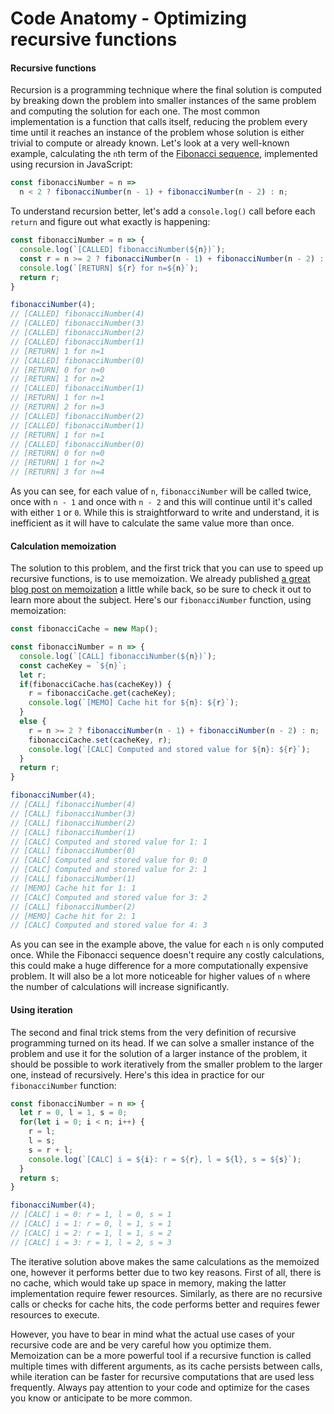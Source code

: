 # Code Anatomy - Optimizing recursive functions

#### Recursive functions

Recursion is a programming technique where the final solution is computed by breaking down the problem into smaller instances of the same problem and computing the solution for each one. The most common implementation is a function that calls itself, reducing the problem every time until it reaches an instance of the problem whose solution is either trivial to compute or already known. Let's look at a very well-known example, calculating the `n`th term of the [Fibonacci sequence](https://en.wikipedia.org/wiki/Fibonacci\_number), implemented using recursion in JavaScript:

```js
const fibonacciNumber = n =>
  n < 2 ? fibonacciNumber(n - 1) + fibonacciNumber(n - 2) : n;
```

To understand recursion better, let's add a `console.log()` call before each `return` and figure out what exactly is happening:

```js
const fibonacciNumber = n => {
  console.log(`[CALLED] fibonacciNumber(${n})`);
  const r = n >= 2 ? fibonacciNumber(n - 1) + fibonacciNumber(n - 2) : n;
  console.log(`[RETURN] ${r} for n=${n}`);
  return r;
}

fibonacciNumber(4);
// [CALLED] fibonacciNumber(4)
// [CALLED] fibonacciNumber(3)
// [CALLED] fibonacciNumber(2)
// [CALLED] fibonacciNumber(1)
// [RETURN] 1 for n=1
// [CALLED] fibonacciNumber(0)
// [RETURN] 0 for n=0
// [RETURN] 1 for n=2
// [CALLED] fibonacciNumber(1)
// [RETURN] 1 for n=1
// [RETURN] 2 for n=3
// [CALLED] fibonacciNumber(2)
// [CALLED] fibonacciNumber(1)
// [RETURN] 1 for n=1
// [CALLED] fibonacciNumber(0)
// [RETURN] 0 for n=0
// [RETURN] 1 for n=2
// [RETURN] 3 for n=4
```

As you can see, for each value of `n`, `fibonacciNumber` will be called twice, once with `n - 1` and once with `n - 2` and this will continue until it's called with either `1` or `0`. While this is straightforward to write and understand, it is inefficient as it will have to calculate the same value more than once.

#### Calculation memoization

The solution to this problem, and the first trick that you can use to speed up recursive functions, is to use memoization. We already published [a great blog post on memoization](https://github.com/mindulle/Documents/blob/main/js/s/memoization/README.md) a little while back, so be sure to check it out to learn more about the subject. Here's our `fibonacciNumber` function, using memoization:

```js
const fibonacciCache = new Map();

const fibonacciNumber = n => {
  console.log(`[CALL] fibonacciNumber(${n})`);
  const cacheKey = `${n}`;
  let r;
  if(fibonacciCache.has(cacheKey)) {
    r = fibonacciCache.get(cacheKey);
    console.log(`[MEMO] Cache hit for ${n}: ${r}`);
  }
  else {
    r = n >= 2 ? fibonacciNumber(n - 1) + fibonacciNumber(n - 2) : n;
    fibonacciCache.set(cacheKey, r);
    console.log(`[CALC] Computed and stored value for ${n}: ${r}`);
  }
  return r;
}

fibonacciNumber(4);
// [CALL] fibonacciNumber(4)
// [CALL] fibonacciNumber(3)
// [CALL] fibonacciNumber(2)
// [CALL] fibonacciNumber(1)
// [CALC] Computed and stored value for 1: 1
// [CALL] fibonacciNumber(0)
// [CALC] Computed and stored value for 0: 0
// [CALC] Computed and stored value for 2: 1
// [CALL] fibonacciNumber(1)
// [MEMO] Cache hit for 1: 1
// [CALC] Computed and stored value for 3: 2
// [CALL] fibonacciNumber(2)
// [MEMO] Cache hit for 2: 1
// [CALC] Computed and stored value for 4: 3
```

As you can see in the example above, the value for each `n` is only computed once. While the Fibonacci sequence doesn't require any costly calculations, this could make a huge difference for a more computationally expensive problem. It will also be a lot more noticeable for higher values of `n` where the number of calculations will increase significantly.

#### Using iteration

The second and final trick stems from the very definition of recursive programming turned on its head. If we can solve a smaller instance of the problem and use it for the solution of a larger instance of the problem, it should be possible to work iteratively from the smaller problem to the larger one, instead of recursively. Here's this idea in practice for our `fibonacciNumber` function:

```js
const fibonacciNumber = n => {
  let r = 0, l = 1, s = 0;
  for(let i = 0; i < n; i++) {
    r = l;
    l = s;
    s = r + l;
    console.log(`[CALC] i = ${i}: r = ${r}, l = ${l}, s = ${s}`);
  }
  return s;
}

fibonacciNumber(4);
// [CALC] i = 0: r = 1, l = 0, s = 1
// [CALC] i = 1: r = 0, l = 1, s = 1
// [CALC] i = 2: r = 1, l = 1, s = 2
// [CALC] i = 3: r = 1, l = 2, s = 3
```

The iterative solution above makes the same calculations as the memoized one, however it performs better due to two key reasons. First of all, there is no cache, which would take up space in memory, making the latter implementation require fewer resources. Similarly, as there are no recursive calls or checks for cache hits, the code performs better and requires fewer resources to execute.

However, you have to bear in mind what the actual use cases of your recursive code are and be very careful how you optimize them. Memoization can be a more powerful tool if a recursive function is called multiple times with different arguments, as its cache persists between calls, while iteration can be faster for recursive computations that are used less frequently. Always pay attention to your code and optimize for the cases you know or anticipate to be more common.
